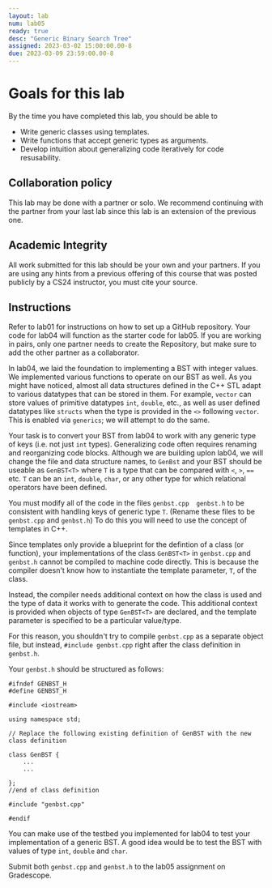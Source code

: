 ```yaml
---
layout: lab
num: lab05
ready: true
desc: "Generic Binary Search Tree"
assigned: 2023-03-02 15:00:00.00-8
due: 2023-03-09 23:59:00.00-8
---
```

<div markdown="1">

# Goals for this lab

By the time you have completed this lab, you should be able to

* Write generic classes using templates.
* Write functions that accept generic types as arguments.
* Develop intuition about generalizing code iteratively for code resusability.

## Collaboration policy
This lab may be done with a partner or solo. We recommend continuing with the partner from your last lab since this lab is an extension of the previous one.

## Academic Integrity
All work submitted for this lab should be your own and your partners. If you are using any hints from a previous offering of this course that was posted publicly by a CS24 instructor, you must cite your source.

## Instructions

Refer to lab01 for instructions on how to set up a GitHub repository. Your code for lab04 will function as the starter code for lab05. If you are working in pairs, only one partner needs to create the Repository, but make sure to add the other partner as a collaborator.

In lab04, we laid the foundation to implementing a BST with integer values. We implemented various functions to operate on our BST as well. As you might have noticed, almost all data structures defined in the C++ STL adapt to various datatypes that can be stored in them. For example, `vector` can store values of primitive datatypes `int`, `double`, etc., as well as user defined datatypes like `structs` when the type is provided in the `<>` following `vector`. This is enabled via `generics`; we will attempt to do the same.

Your task is to convert your BST from lab04 to work with any generic type of keys (i.e. not just `int` types).
Generalizing code often requires renaming and reorganizing code blocks. Although we are building uplon lab04, we will change the file and data structure names, to `GenBst` and your BST should be useable as `GenBST<T>` 
where `T` is a type that can be compared with `<`, `>`, `==` etc. 
`T` can be an `int`, `double`, `char`, or any other type for which relational operators have been defined.  

You must modify all of the code in the files `genbst.cpp  genbst.h` to be consistent with handling keys of generic type `T`. (Rename these files to be `genbst.cpp` and `genbst.h`)
To do this you will need to use the concept of templates in C++.

Since templates only provide a blueprint for the defintion of a class (or function), your implementations of the class `GenBST<T>` in `genbst.cpp` and `genbst.h` cannot be compiled to machine code directly. 
This is because the compiler doesn't know how to instantiate the template parameter, `T`, of the class. 

Instead, the compiler needs additional context on how the class is used and the type of data it works with to generate the code. 
This additional context is provided when objects of type `GenBST<T>` are declared, and the template parameter is specified to be a particular value/type. 

For this reason, you shouldn't try to compile `genbst.cpp` as a separate object file, 
but instead, `#include genbst.cpp` right after the class definition in `genbst.h`.

Your `genbst.h` should be structured as follows:

```
#ifndef GENBST_H
#define GENBST_H

#include <iostream>

using namespace std;

// Replace the following existing definition of GenBST with the new class definition

class GenBST {
    ...
    ...

};
//end of class definition

#include "genbst.cpp" 

#endif
```

You can make use of the testbed you implemented for lab04 to test your implementation of a generic BST. A good idea would be to test the BST with values of type `int`, `double` and `char`.

Submit both `genbst.cpp` and `genbst.h` to the lab05 assignment on Gradescope. 